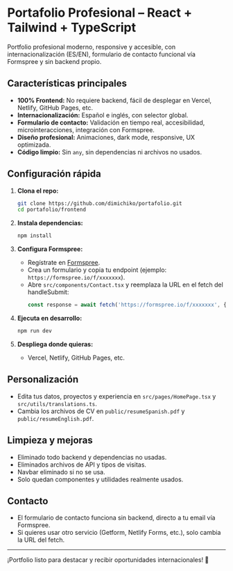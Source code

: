 # Portafolio Profesional – React + Tailwind + TypeScript

Portfolio profesional moderno, responsive y accesible, con internacionalización (ES/EN), formulario de contacto funcional vía Formspree y sin backend propio.

## Características principales
- **100% Frontend:** No requiere backend, fácil de desplegar en Vercel, Netlify, GitHub Pages, etc.
- **Internacionalización:** Español e inglés, con selector global.
- **Formulario de contacto:** Validación en tiempo real, accesibilidad, microinteracciones, integración con Formspree.
- **Diseño profesional:** Animaciones, dark mode, responsive, UX optimizada.
- **Código limpio:** Sin `any`, sin dependencias ni archivos no usados.

## Configuración rápida

1. **Clona el repo:**
   ```bash
   git clone https://github.com/dimichiko/portafolio.git
   cd portafolio/frontend
   ```

2. **Instala dependencias:**
   ```bash
   npm install
   ```

3. **Configura Formspree:**
   - Regístrate en [Formspree](https://formspree.io/).
   - Crea un formulario y copia tu endpoint (ejemplo: `https://formspree.io/f/xxxxxxx`).
   - Abre `src/components/Contact.tsx` y reemplaza la URL en el fetch del handleSubmit:
     ```ts
     const response = await fetch('https://formspree.io/f/xxxxxxx', { ... });
     ```

4. **Ejecuta en desarrollo:**
   ```bash
   npm run dev
   ```

5. **Despliega donde quieras:**
   - Vercel, Netlify, GitHub Pages, etc.

## Personalización
- Edita tus datos, proyectos y experiencia en `src/pages/HomePage.tsx` y `src/utils/translations.ts`.
- Cambia los archivos de CV en `public/resumeSpanish.pdf` y `public/resumeEnglish.pdf`.

## Limpieza y mejoras
- Eliminado todo backend y dependencias no usadas.
- Eliminados archivos de API y tipos de visitas.
- Navbar eliminado si no se usa.
- Solo quedan componentes y utilidades realmente usados.

## Contacto
- El formulario de contacto funciona sin backend, directo a tu email vía Formspree.
- Si quieres usar otro servicio (Getform, Netlify Forms, etc.), solo cambia la URL del fetch.

---

¡Portfolio listo para destacar y recibir oportunidades internacionales! 🚀
